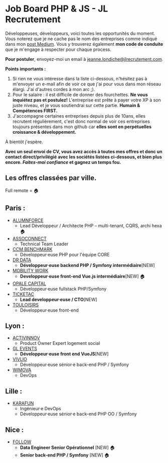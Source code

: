 # Job Board PHP & JS - JL Recrutement

Développeuses, développeurs, voici toutes les opportunités du moment. Vous noterez que je ne cache pas le nom des entreprises comme indiqué dans mon <a href="https://medium.com/@jlondiche/jarr%C3%AAte-le-recrutement-propri%C3%A9taire-je-d%C3%A9marre-l-open-source-6e33463aec9">post Medium</a>. Vous y trouverez également **mon code de conduite** que je m'engage à respecter pour chaque process.

**Pour postuler**, envoyez-moi un email à <a href="mailto:jeanne.londiche@jlrecrutement.com">jeanne.londiche@jlrecrutement.com</a>.

**Points importants :** 
1. Si rien ne vous intéresse dans la liste ci-dessous, n'hésitez pas à m'envoyer un e-mail afin de voir ce que j'ai pour vous dans mon réseau élargi. J'ai d'autres cordes à mon arc ;).
2. Pour le salaire : il est difficile de donner des fourchettes. **Ne vous inquiétez pas et postulez!** L'entreprise est prête à payer votre XP à son juste niveau, et je vous soutiendrai sur cette partie. **Humain & Compétences FIRST.**
3. J'accompagne certaines entreprises depuis plus de 10ans, elles recrutent régulièrement, c'est donc normal de voir ces entreprises toujours présentes dans mon github car **elles sont en perpétuelles croissance & développement.**

À bientôt j'espère.

**Avec un seul envoi de CV, vous avez accès à toutes mes offres et donc un contact direct/privilégié avec les sociétés listées ci-dessous, et bien plus encore. _Faites-moi confiance_ et gagnez un temps fou.**


## Les offres classées par ville.
Full remote = 🏠

## Paris : 
- [ALUMNFORCE](ALUMNFORCE.md)
	- Lead Développeur / Architecte PHP – multi-tenant, CQRS, archi hexa 🏠
- [ASSOCONNECT](ASSOCONNECT.md)
	- Technical Team Leader
- [CCM BENCHMARK](CCM_BENCHMARK.md)
	- Développeur·euse PHP pour l'équipe CORE
- [DR DATA](Dr_DATA.md)
	- **Développeur·euse backend PHP / Symfony intermédiaire**[NEW]
- [MOBILITY WORK](MOBILITY_WORK.md)
	- **Developpeur·euse front-end Vue.js intermédiaire**[NEW] 🏠
- [OPALE CAPITAL](OPALE_CAPITAL.md)
	- Développeur·euse fullstack PHP/Symfony 
- [TICKETAC](TICKETAC.md)
	- **Lead developpeur·euse / CTO**[NEW]
- [TOULOISIRS](TOULOISIRS.md)
	- Développeur·euse front-end


## Lyon : 

- [ACTIVINNOV](ACTIVINNOV.md)
	- Product Owner Expert logement social
- [GL EVENTS](GL_EVENTS.md)
	-  **Développeur·euse front end VueJS**[NEW]
- [VIVLIO](VIVLIO.md)
	- Développeur·euse sénior·e back-end PHP / Symfony
- [WIMOVA](WIMOVA.md)
	- DevOps

## Lille : 

- [KARAFUN](KARAFUN.md)
	- Ingénieur·e DevOps
	- Développeur·euse sénior·e back-end PHP OO / Symfony

## Nice : 

- [FOLLOW](FOLLOW.md)
	- **Data Engineer Senior Opérationnel** [NEW] 🏠
	- **Senior back-end PHP / Symfony** [NEW] 🏠

